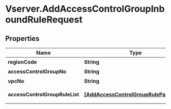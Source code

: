 # Vserver.AddAccessControlGroupInboundRuleRequest

## Properties
Name | Type | Description | Notes
------------ | ------------- | ------------- | -------------
**regionCode** | **String** | REGION코드 | [optional] 
**accessControlGroupNo** | **String** | ACG번호 | 
**vpcNo** | **String** | VPC번호 | 
**accessControlGroupRuleList** | [**[AddAccessControlGroupRuleParameter]**](AddAccessControlGroupRuleParameter.md) | ACGRule리스트 | 


